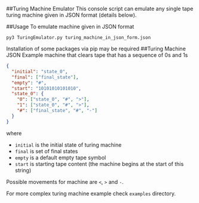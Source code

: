 ##Turing Machine Emulator
This console script can emulate any single tape turing machine given in JSON format (details below).

##Usage
To emulate machine given in JSON format
```
py3 TuringEmulator.py turing_machine_in_json_form.json
```
Installation of some packages via pip may be required
##Turing Machine JSON
Example machine that clears tape that has a sequence of 0s and 1s
```json
{
  "initial": "state_0",
  "final": ["final_state"],
  "empty": "#",
  "start": "10101010101010",
  "state_0": {
    "0": ["state_0", "#", ">"],
    "1": ["state_0", "#", ">"],
    "#": ["final_state", "#", "-"]
  }
}
```
where
* `initial` is the initial state of turing machine
* `final` is set of final states
* `empty` is a default empty tape symbol
* `start` is starting tape content (the machine begins at the start of this string)

Possible movements for machine are `<`, `>` and `-`.

For more complex turing machine example check `examples` directory.
